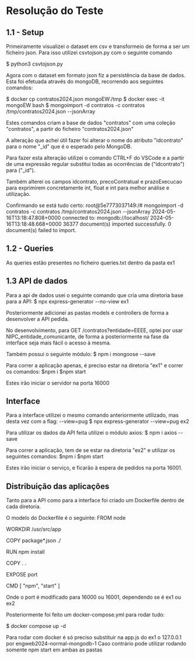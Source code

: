 # Resolução do Teste

## 1.1 - Setup

Primeiramente visualizei o dataset em csv e transformeio de forma a ser um ficheiro json.
Para isso utilizei csvtojson.py com o seguinte comando

$ python3 csvtojson.py

Agora com o dataset em formato json fiz a persistência da base de dados. Esta foi efetuada através do mongoDB, recorrendo aos seguintes comandos:

$ docker cp contratos2024.json mongoEW:/tmp
$ docker exec -it mongoEW bash
$ mongoimport -d contratos -c contratos /tmp/contratos2024.json --jsonArray

Estes comandos criam a base de dados "contratos" com uma coleção "contratos", a partir do ficheiro "contratos2024.json"

A alteração que achei útil fazer foi alterar o nome do atributo "idcontrato" para o nome "_id" que é o esperado pelo MongoDB.

Para fazer esta alteração utilizei o comando CTRL+F do VSCode e a partir de uma expressão regular substitui todas as ocorrências de ("idcontrato") para ("_id").

Também alterei os campos idcontrato, precoContratual e prazoExecucao para exprimirem concretamente int, float e int para melhor análise e utilização.

Confirmando se está tudo certo:
root@5e7773037149:/# mongoimport -d contratos -c contratos /tmp/contratos2024.json --jsonArray
2024-05-16T13:18:47.808+0000    connected to: mongodb://localhost/
2024-05-16T13:18:48.668+0000    36377 document(s) imported successfully. 0 document(s) failed to import.

## 1.2 - Queries
As queries estão presentes no ficheiro queries.txt dentro da pasta ex1

## 1.3 API de dados

Para a api de dados usei o seguinte comando que cria uma diretoria base para a API:
$ npx express-generator --no-view ex1

Posteriormente adicionei as pastas models e controllers de forma a desenvolver a API pedida.

No desenvolvimento, para GET /contratos?entidade=EEEE, optei por usar NIPC_entidade_comunicante, de forma a posteriormente na fase da interface seja mais fácil o acesso à mesma.

Também possui o seguinte módulo:
$ npm i mongoose --save

Para correr a aplicação apenas, é preciso estar na diretoria "ex1" e correr os comandos:
$npm i
$npm start

Estes irão iniciar o servidor na porta 16000

## Interface

Para a interface utilizei o mesmo comando anteriormente utilizado, mas desta vez com a flag: --view=pug
$ npx express-generator --view=pug ex2

Para utilizar os dados da API feita utilizei o módulo axios:
$ npm i axios --save

Para correr a aplicação, tem de se estar na diretoria "ex2" e utilizar os seguintes comandos:
$npm i
$npm start

Estes irão iniciar o serviço, e ficarão à espera de pedidos na porta 16001.

## Distribuição das aplicações

Tanto para a API como para a interface foi criado um Dockerfile dentro de cada diretoria.

O modelo do Dockerfile é o seguinte:
FROM node

WORKDIR /usr/src/app

COPY package*.json ./

RUN npm install

COPY . .

EXPOSE port

CMD [ "npm", "start" ]

Onde o port é modificado para 16000 ou 16001, dependendo se é ex1 ou ex2

Posteriormente foi feito um docker-compose.yml para rodar tudo:

$ docker compose up -d

Para rodar com docker é só preciso substituir na app.js do ex1 o 127.0.0.1 por engweb2024-normal-mongodb-1
Caso contrário pode utilizar rodando somente npm start em ambas as pastas